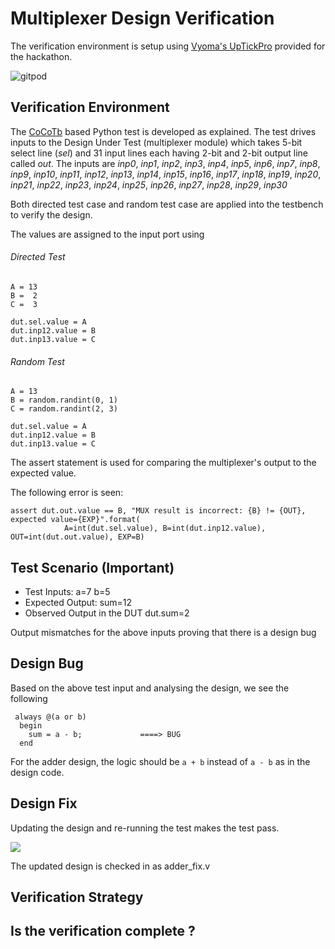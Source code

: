 # Multiplexer Design Verification

The verification environment is setup using [Vyoma's UpTickPro](https://vyomasystems.com) provided for the hackathon.

![gitpod](https://user-images.githubusercontent.com/109648435/180613473-845f1e64-34b7-48c8-a9ec-341590286967.png)

## Verification Environment

The [CoCoTb](https://www.cocotb.org/) based Python test is developed as explained. The test drives inputs to the Design Under Test (multiplexer module) which takes 5-bit select line (*sel*) and 31 input lines each having 2-bit and 2-bit output line called *out*. The inputs are *inp0*, *inp1*, *inp2*, *inp3*, *inp4*, *inp5*, *inp6*, *inp7*, *inp8*, *inp9*, *inp10*, *inp11*, *inp12*, *inp13*, *inp14*, *inp15*, *inp16*, *inp17*, *inp18*, *inp19*, *inp20*, *inp21*, *inp22*, *inp23*, *inp24*, *inp25*, *inp26*, *inp27*, *inp28*, *inp29*, *inp30*

Both directed test case and random test case are applied into the testbench to verify the design.

The values are assigned to the input port using 
###### Directed Test
```
A = 13
B =  2
C =  3
    
dut.sel.value = A
dut.inp12.value = B
dut.inp13.value = C
```
###### Random Test

```
A = 13
B = random.randint(0, 1)
C = random.randint(2, 3)

dut.sel.value = A
dut.inp12.value = B
dut.inp13.value = C
```
The assert statement is used for comparing the multiplexer's output to the expected value.

The following error is seen:
```
assert dut.out.value == B, "MUX result is incorrect: {B} != {OUT}, expected value={EXP}".format(
            A=int(dut.sel.value), B=int(dut.inp12.value), OUT=int(dut.out.value), EXP=B)
```
## Test Scenario **(Important)**
- Test Inputs: a=7 b=5
- Expected Output: sum=12
- Observed Output in the DUT dut.sum=2

Output mismatches for the above inputs proving that there is a design bug

## Design Bug
Based on the above test input and analysing the design, we see the following

```
 always @(a or b) 
  begin
    sum = a - b;             ====> BUG
  end
```
For the adder design, the logic should be ``a + b`` instead of ``a - b`` as in the design code.

## Design Fix
Updating the design and re-running the test makes the test pass.

![](https://i.imgur.com/5XbL1ZH.png)

The updated design is checked in as adder_fix.v

## Verification Strategy

## Is the verification complete ?
